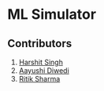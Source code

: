 # ML Simulator



## Contributors

1. [Harshit Singh](https://github.com/helios1101)
2. [Aayushi Diwedi](https://github.com/qwerty1706)
3. [Ritik Sharma](https://github.com/RSH04)
